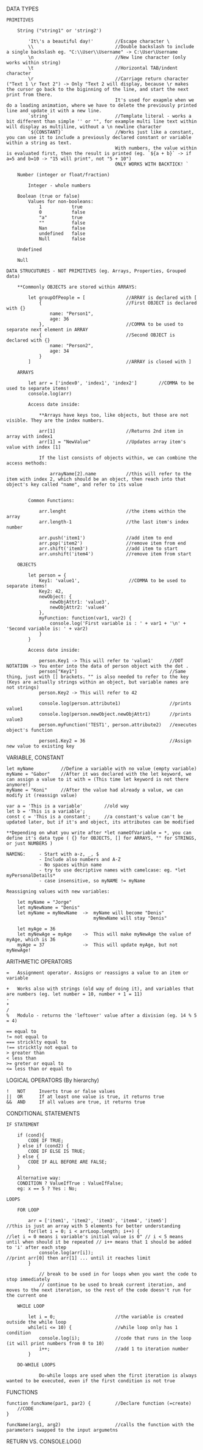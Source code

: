 DATA TYPES

    PRIMITIVES

        String ("string1" or 'string2')

            'It\'s a beautiful day!'        //Escape character \
            \\                              //Double backslash to include a single backslash eg. "C:\\User\\Username" -> C:\User\Username
            \n                              //New line character (only works within string)
            \t                              //Horizontal TAB/indent character
            \r                              //Carriage return character ("Text 1 \r Text 2") -> Only "Text 2 will display, because \r makes the cursor go back to the biginning of the line, and start the next print from there.
                                            It's used for exapmle when we do a loading animation, where we have to delete the previously printed line and update it with a new line.
            `string`                        //Template literal - works a bit different than simple '' or "", for example multi line text within will display as multiline, without a \n newline character 
            `${CONSTANT}`                   //Works just like a constant, you can use it to include a previously declared constant or variable within a string as text.
                                            With numbers, the value within is evaluated first, then the result is printed (eg. `${a + b}` -> if a=5 and b=10 -> "15 will print", not "5 + 10")
                                            ONLY WORKS WITH BACKTICK! `

        Number (integer or float/fraction)

            Integer - whole numbers
        
        Boolean (true or false)
            Values for non-booleans:
                1           true
                0           false
                "a"         true
                ""          false
                Nan         false
                undefined   false
                Null        false

        Undefined
        
        Null

    DATA STRUCUTURES - NOT PRIMITIVES (eg. Arrays, Properties, Grouped data)

        **Commonly OBJECTS are stored within ARRAYS:

            let groupOfPeople = [               //ARRAY is declared with [
                {                               //First OBJECT is declared with {}
                    name: "Person1",        
                    age: 36
                },                              //COMMA to be used to separate next element in ARRAY
                {                               //Second OBJECT is declared with {}
                    name: "Person2",
                    age: 34
                }
            ]                                   //ARRAY is closed with ]

        ARRAYS

            let arr = ['index0', 'index1', 'index2']        //COMMA to be used to separate items!
            console.log(arr)

            Access date inside:

                **Arrays have keys too, like objects, but those are not visible. They are the index numbers.

                arr[1]                          //Returns 2nd item in array with index1
                arr[1] = "NewValue"             //Updates array item's value with index [1]

                If the list consists of objects within, we can combine the access methods:
                    
                    arrayName[2].name           //this will refer to the item with index 2, which should be an object, then reach into that object's key called "name", and refer to its value


            Common Functions:

                arr.lenght                      //the items within the array
                arr.length-1                    //the last item's index number

                arr.push('item1')               //add item to end
                arr.pop('item2')                //remove item from end
                arr.shift('item3')              //add item to start
                arr.unshift('item4')            //remove item from start

        OBJECTS

            let person = {
                Key1: 'value1',                  //COMMA to be used to separate items!
                Key2: 42,
                newObject: {
                    newObjAttr1: 'value3',
                    newObjAttr2: 'value4'
                },
                myFunction: function(var1, var2) {
                    console.log('First variable is : ' + var1 + '\n' + 'Second variable is: ' + var2)
                }
            }

            Access date inside:

                person.Key1 -> This will refer to 'value1'      //DOT NOTATION -> You enter into the data of person object with the dot .
                person["Key1"]                                  //Same thing, just with [] brackets. "" is also needed to refer to the key (Keys are actually strings within an object, but variable names are not strings)
                person.Key2 -> This will refer to 42

                console.log(person.attribute1)                  //prints value1
                console.log(person.newObject.newObjAttr1)       //prints value3
                person.myFunction('TEST1', person.attribute2)   //executes object's function

                person1.Key2 = 36                               //Assign new value to existing key

VARIABLE, CONSTANT

    let myName          //Define a variable with no value (empty variable)
    myName = "Gabor"    //After it was declared with the let keyword, we can assign a value to it with = (This time let keyword is not there anymore!)
    myName = "Koni"     //After the value had already a value, we can modify it (reassign value)

    var a = 'This is a variable'        //old way
    let b = 'This is a variable';
    const c = 'This is a constant';     //a constant's value can't be updated later, but if it's and object, its attributes can be modified

    **Depending on what you write after *let nameOfVariable = *, you can define it's data type ( {} for OBJECTS, [] for ARRAYS, "" for STRINGS, or just NUMBERS )

    NAMING:     - Start with a-z, _, $
                - Include also numbers and A-Z
                - No spaces within name
                - try to use decriptive names with camelcase: eg. *let myPersonalDetails*
                - case insensitive, so myNAME != myName
    
    Reassigning values with new variables:

        let myName = "Jorge"
        let myNewName = "Denis"
        let myName = myNewName  ->  myName will become "Denis"
                                    myNewName will stay "Denis"
        
        let myAge = 36
        let myNewAge = myAge    ->  This will make myNewAge the value of myAge, which is 36
        myAge = 37              ->  This will update myAge, but not myNewAge!


ARITHMETIC OPERATORS

    =   Assignment operator. Assigns or reassigns a value to an item or variable

    +   Works also with strings (old way of doing it), and variables that are numbers (eg. let number = 10, number + 1 = 11)
    -
    *
    /
    %   Modulo - returns the 'leftover' value after a division (eg. 14 % 5 = 4)

    == equal to
    != not equal to
    === stricklty equal to
    !== stricktly not equal to
    > greater than
    < less than
    >= greter or equal to
    <= less than or equal to

LOGICAL OPERATORS (By hierarchy)

    !   NOT     Inverts true or false values
    ||  OR      If at least one value is true, it returns true
    &&  AND     If all values are true, it returns true

CONDITIONAL STATEMENTS
    
    IF STATEMENT
    
        if (cond){
            CODE IF TRUE;
        } else if (cond2) {
            CODE IF ELSE IS TRUE;
        } else {
            CODE IF ALL BEFORE ARE FALSE;
        }

        Alternative way:
        CONDITION ? ValueIfTrue : ValueIfFalse;
        eg: x == 5 ? Yes : No;

    LOOPS

        FOR LOOP

            arr = ['item1', 'item2', 'item3', 'item4', 'item5']         //this is just an array with 5 elements for better understanding
            for(let i = 0; i < arrLoop.length; i++) {                   //let i = 0 means i variable's initial value is 0" // i < 5 means until when should it be repeated // i++ means that 1 should be added to 'i' after each step
                console.log(arr[i]);                                    //print arr[0] then arr[1] ... until it reaches limit
            }

                // break to be used in for loops when you want the code to stop immediately
                // continue to be used to break current iteration, and moves to the next iteration, so the rest of the code doesn't run for the current one

        WHILE LOOP

            let i = 0;                      //the variable is created outside the while loop
            while(i <= 10) {                //while loop only has 1 condition
                console.log(i);             //code that runs in the loop (it will print numbers from 0 to 10)
                i++;                        //add 1 to iteration number
            }

        DO-WHILE LOOPS
            
                Do-while loops are used when the first iteration is always wanted to be executed, even if the first condition is not true

FUNCTIONS

    function funcName(par1, par2) {         //Declare function (=create)
        //CODE
    }

    funcName(arg1, arg2)                    //calls the function with the parameters swapped to the input argumetns

RETURN VS. CONSOLE.LOG()



